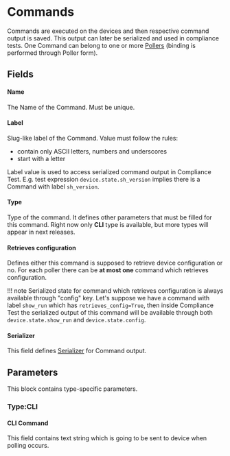 # Commands

Commands are executed on the devices and then respective command output is saved. This output can later be serialized and used in compliance tests.
One Command can belong to one or more [Pollers](pollers.md) (binding is performed through Poller form).


## Fields

#### Name
The Name of the Command. Must be unique.

#### Label
Slug-like label of the Command. Value must follow the rules:
* contain only ASCII letters, numbers and underscores
* start with a letter

Label value is used to access serialized command output in Compliance Test.
E.g. test expression `device.state.sh_version` implies there is a Command with label `sh_version`.

#### Type
Type of the command. It defines other parameters that must be filled for this command. Right now only **CLI** type is available, but more types will appear in next releases.

#### Retrieves configuration
Defines either this command is supposed to retrieve device configuration or no. For each poller there can be **at most one** command which retrieves configuration.

!!! note
    Serialized state for command which retrieves configuration is always available through "config" key. Let's suppose we have a command with label `show_run` which has `retrieves_config=True`, then inside Compliance Test the serialized output of this command will be available through both `device.state.show_run` and `device.state.config`.

#### Serializer
This field defines [Serializer](serializers.md) for Command output.

## Parameters
This block contains type-specific parameters.

### Type:CLI
#### CLI Command
This field contains text string which is going to be sent to device when polling occurs. 